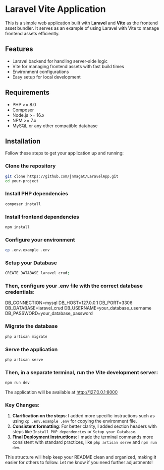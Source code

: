 # Laravel Vite Application

This is a simple web application built with **Laravel** and **Vite** as the frontend asset bundler. It serves as an example of using Laravel with Vite to manage frontend assets efficiently.

## Features

-   Laravel backend for handling server-side logic
-   Vite for managing frontend assets with fast build times
-   Environment configurations
-   Easy setup for local development

## Requirements

-   PHP >= 8.0
-   Composer
-   Node.js >= 16.x
-   NPM >= 7.x
-   MySQL or any other compatible database

## Installation

Follow these steps to get your application up and running:

### Clone the repository

```bash
git clone https://github.com/jnmagat/LaravelApp.git
cd your-project
```

### Install PHP dependencies

```bash
composer install
```

### Install frontend dependencies

```bash
npm install
```

### Configure your environment

```bash
cp .env.example .env
```

### Setup your Database

```bash
CREATE DATABASE laravel_crud;
```

### Then, configure your .env file with the correct database credentials:

DB_CONNECTION=mysql
DB_HOST=127.0.0.1
DB_PORT=3306
DB_DATABASE=laravel_crud
DB_USERNAME=your_database_username
DB_PASSWORD=your_database_password

### Migrate the database

```bash
php artisan migrate
```

### Serve the application

```bash
php artisan serve
```

### Then, in a separate terminal, run the Vite development server:

```bash
npm run dev
```

The application will be available at http://127.0.0.1:8000

### Key Changes:

1. **Clarification on the steps**: I added more specific instructions such as using `cp .env.example .env` for copying the environment file.
2. **Consistent formatting**: For better clarity, I added section headers with steps like `Install PHP dependencies` or `Setup your Database`.
3. **Final Deployment Instructions**: I made the terminal commands more consistent with standard practices, like `php artisan serve` and `npm run dev`.

This structure will help keep your README clean and organized, making it easier for others to follow. Let me know if you need further adjustments!

